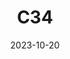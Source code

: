 ---
title: C34
date: 2023-10-20
image: "C34.jpeg"
palette: R/G/B
gear:
- ref: azgti
- ref: gt71
- ref: asi662
  settings:
    exposure: 60s
    gain: 252
    binning: 1x
    frames:
      units: ""
      lights: 10
      darks: 5
      bias: 40
- ref: optilonguhc
---